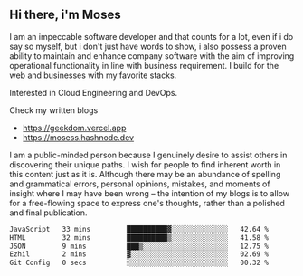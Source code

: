 ## Hi there, i'm Moses

I am an impeccable software developer and that counts for a lot, even if i do say so myself, but i don't just have words to show, i also possess a proven ability to maintain and enhance company software with the aim of improving operational functionality in line with business requirement. I build for the web and businesses with my favorite stacks.

Interested in Cloud Engineering and DevOps.

Check my written blogs
- https://geekdom.vercel.app
- https://mosess.hashnode.dev
  
I am a public-minded person because I genuinely desire to assist others in discovering their unique paths. I wish for people to find inherent worth in this content just as it is. Although there may be an abundance of spelling and grammatical errors, personal opinions, mistakes, and moments of insight where I may have been wrong – the intention of my blogs is to allow for a free-flowing space to express one's thoughts, rather than a polished and final publication.
<!--START_SECTION:waka-->

```txt
JavaScript   33 mins         ██████████▓░░░░░░░░░░░░░░   42.64 %
HTML         32 mins         ██████████▒░░░░░░░░░░░░░░   41.58 %
JSON         9 mins          ███▒░░░░░░░░░░░░░░░░░░░░░   12.75 %
Ezhil        2 mins          ▓░░░░░░░░░░░░░░░░░░░░░░░░   02.69 %
Git Config   0 secs          ░░░░░░░░░░░░░░░░░░░░░░░░░   00.32 %
```

<!--END_SECTION:waka-->
